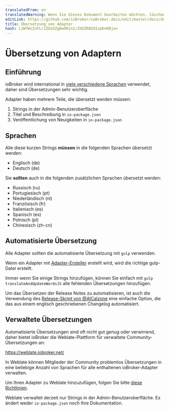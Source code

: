 ```yaml
---
translatedFrom: en
translatedWarning: Wenn Sie dieses Dokument bearbeiten möchten, löschen Sie bitte das Feld "translationsFrom". Andernfalls wird dieses Dokument automatisch erneut übersetzt
editLink: https://github.com/ioBroker/ioBroker.docs/edit/master/docs/de/dev/adaptertranslate.md
title: Übersetzung von Adapter
hash: L2W7WsInFLrJZUsGZg0wORin1/ZdGZR0Zd1zpbnKDjo=
---
```

# Übersetzung von Adaptern
## Einführung
ioBroker wird international in [viele verschiedene Sprachen](https://www.iobroker.net/#en/statistics) verwendet, daher sind Übersetzungen sehr wichtig.

Adapter haben mehrere Teile, die übersetzt werden müssen:

1. Strings in der Admin-Benutzeroberfläche
1. Titel und Beschreibung in `io-package.json`
1. Veröffentlichung von Neuigkeiten in `io-package.json`

## Sprachen
Alle diese kurzen Strings **müssen** in die folgenden Sprachen übersetzt werden:

- Englisch (de)
- Deutsch (de)

Sie **sollten** auch in die folgenden zusätzlichen Sprachen übersetzt werden:

- Russisch (ru)
- Portugiesisch (pt)
- Niederländisch (nl)
- Französisch (fr)
- Italienisch (es)
- Spanisch (es)
- Polnisch (pl)
- Chinesisch (zh-cn)

## Automatisierte Übersetzung
Alle Adapter sollten die automatisierte Übersetzung mit `gulp` verwenden.

Wenn ein Adapter mit [Adapter-Ersteller](https://github.com/ioBroker/create-adapter) erstellt wird, wird die richtige gulp-Datei erstellt.

Immer wenn Sie einige Strings hinzufügen, können Sie einfach mit `gulp translateAndUpdateWordsJS` alle fehlenden Übersetzungen hinzufügen.

Um das Übersetzen der Release Notes zu automatisieren, ist auch die Verwendung des [Release-Skript von @AlCalzone](https://github.com/AlCalzone/release-script) eine einfache Option, die das aus einem englisch geschriebenen Changelog automatisiert.

## Verwaltete Übersetzungen
Automatisierte Übersetzungen sind oft nicht gut genug oder verwirrend, daher bietet ioBroker die Weblate-Plattform für verwaltete Community-Übersetzungen an:

https://weblate.iobroker.net/

In Weblate können Mitglieder der Community problemlos Übersetzungen in eine beliebige Anzahl von Sprachen für alle enthaltenen ioBroker-Adapter verwalten.

Um Ihren Adapter zu Weblate hinzuzufügen, folgen Sie bitte [diese Richtlinien](https://github.com/ioBrokerTranslator/doc/blob/master/README.md).

Weblate verwaltet derzeit nur Strings in der Admin-Benutzeroberfläche. Es ändert weder `io-package.json` noch Ihre Dokumentation.